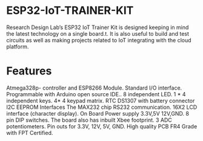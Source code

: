 # ESP32-IoT-TRAINER-KIT
Research Design Lab’s ESP32 IoT Trainer Kit is designed keeping in mind the latest technology on a single board.t. It is also useful to build and test circuits as well as making projects related to IoT integrating with the cloud platform. 
# Features
Atmega328p- controller and ESP8266 Module.
Standard I/O interface.
Programmable with Arduino open source IDE..
8 independent LED.
1 * 4 independent keys.
4* 4 keypad matrix.
RTC DS1307 with battery connector
I2C EEPROM Interfaces
The MAX232 chip RS232 communication.
16X2 LCD interface (character display).
On Board Power supply 3.3V,5V 12V,GND.
8 pin DIP switches.
The board also has inbuilt Xbee footprint.
3 ADC potentiometers.
Pin outs for 3.3V, 12V, 5V, GND.
High quality PCB FR4 Grade with FPT Certified.
